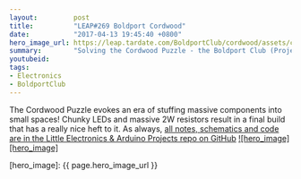 ```yaml
---
layout:         post
title:          "LEAP#269 Boldport Cordwood"
date:           "2017-04-13 19:45:40 +0800"
hero_image_url: https://leap.tardate.com/BoldportClub/cordwood/assets/cordwood_build.jpg
summary:        "Solving the Cordwood Puzzle - the Boldport Club (Project #3)"
youtubeid:
tags:
- Electronics
- BoldportClub
---
```


The Cordwood Puzzle evokes an era of stuffing massive components into small spaces!
Chunky LEDs and massive 2W resistors result in a final build that has a really nice heft to it.
As always, [all notes, schematics and code are in the Little Electronics & Arduino Projects repo on GitHub][project]
[![hero_image][hero_image]][project]

[leap]: https://leap.tardate.com
[project]: https://github.com/tardate/LittleArduinoProjects/tree/master/BoldportClub/cordwood
[hero_image]: {{ page.hero_image_url }}
